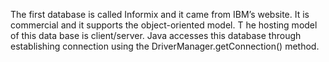 The first database is called Informix and it came from IBM’s website. 
It is commercial and it supports the object-oriented model. T
he hosting model of this data base is client/server. 
Java accesses this database through establishing connection using the DriverManager.getConnection() method. 
